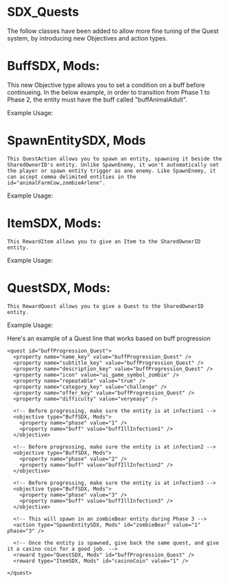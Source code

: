 SDX_Quests
==========
The follow classes have been added to allow more fine tuning of the Quest system, by introducing new Objectives and action types.

BuffSDX, Mods:
==============	

This new Objective type allows you to set a condition on a buff before continueing. In the below example, in order to transition from Phase 1 to Phase 2, the entity must have the buff called "buffAnimalAdult".

Example Usage:
	  <objective type="BuffSDX, Mods">
        <property name="phase" value="1" />
        <property name="buff" value="buffAnimalAdult" />
      </objective>


SpawnEntitySDX, Mods
====================

	This QuestAction allows you to spawn an entity, spawning it beside the SharedOwnerID's entity. Unlike SpawnEnemy, it won't automatically set the player or spawn entity trigger as ane enemy. Like SpawnEnemy, it can accept comma delimited entities in the id="animalFarmCow,zombieArlene".
		
Example Usage:
      <!-- This will spawn in an zombieBear entity during Phase 3 -->
      <action type="SpawnEntitySDX, Mods" id="zombieBear" value="1" phase="3" />

ItemSDX, Mods:
==============

	This RewardItem allows you to give an Item to the SharedOwnerID entity.

Example Usage:
		<reward type="ItemSDX, Mods" id="casinoCoin" value="1" />


QuestSDX, Mods:
===============
	This RewardQuest allows you to give a Quest to the SharedOwnerID entity.

Example Usage:
    <reward type="QuestSDX, Mods" id="buffProgression_Quest" />


Here's an example of a Quest line that works based on buff progression

    <quest id="buffProgression_Quest">
      <property name="name_key" value="buffProgression_Quest" />
      <property name="subtitle_key" value="buffProgression_Quest" />
      <property name="description_key" value="buffProgression_Quest" />
      <property name="icon" value="ui_game_symbol_zombie" />
      <property name="repeatable" value="true" />
      <property name="category_key" value="challenge" />
      <property name="offer_key" value="buffProgression_Quest" />
      <property name="difficulty" value="veryeasy" />

      <!-- Before progressing, make sure the entity is at infection1 -->
      <objective type="BuffSDX, Mods">
        <property name="phase" value="1" />
        <property name="buff" value="buffIllInfection1" />
      </objective>

      <!-- Before progressing, make sure the entity is at infection2 -->
      <objective type="BuffSDX, Mods">
        <property name="phase" value="2" />
        <property name="buff" value="buffIllInfection2" />
      </objective>

      <!-- Before progressing, make sure the entity is at infection3 -->
      <objective type="BuffSDX, Mods">
        <property name="phase" value="3" />
        <property name="buff" value="buffIllInfection3" />
      </objective>
      
      <!-- This will spawn in an zombieBear entity during Phase 3 -->
      <action type="SpawnEntitySDX, Mods" id="zombieBear" value="1" phase="3" />
      
      <!-- Once the entity is spawned, give back the same quest, and give it a casino coin for a good job. -->
      <reward type="QuestSDX, Mods" id="buffProgression_Quest" />
      <reward type="ItemSDX, Mods" id="casinoCoin" value="1" />

    </quest>
